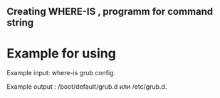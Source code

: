 ## Creating WHERE-IS , programm for command string

# Example for using

Example input: where-is grub config.


Example output : /boot/default/grub.d или /etc/grub.d.
